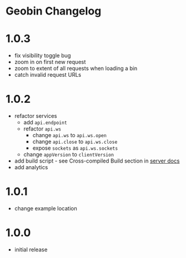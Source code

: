 # Geobin Changelog

# 1.0.3
* fix visibility toggle bug
* zoom in on first new request
* zoom to extent of all requests when loading a bin
* catch invalid request URLs

# 1.0.2
* refactor services
  * add `api.endpoint`
  * refactor `api.ws`
    * change `api.ws` to `api.ws.open`
    * change `api.close` to `api.ws.close`
    * expose `sockets` as `api.ws.sockets`
  * change `appVersion` to `clientVersion`
* add build script - see Cross-compiled Build section in [server docs](static/doc/server.md)
* add analytics

# 1.0.1
* change example location

# 1.0.0
* initial release
